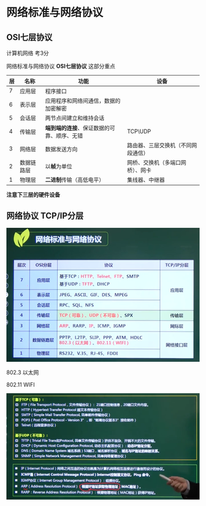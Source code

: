 # 网络标准与网络协议

##  OSI七层协议 

计算机网络  考3分

网络标准与网络协议 **OSI七层协议** 这部分重点

| 层   | 名称       | 功能                                         | 设备                               |
| ---- | ---------- | -------------------------------------------- | ---------------------------------- |
| 7    | 应用层     | 程序接口                                     |                                    |
| 6    | 表示层     | 应用程序和网络间通信，数据的加密解密         |                                    |
| 5    | 会话层     | 两节点间建立和维持会话                       |                                    |
| 4    | 传输层     | **端到端的连接**、保证数据的可靠、顺序、无错 | TCP\UDP                            |
| 3    | 网络层     | 数据发送方向                                 | 路由器、三层交换机（不同网段通信） |
| 2    | 数据链路层 | 以**帧**为单位                               | 网桥、交换机（多端口网桥）、网卡   |
| 1    | 物理层     | **二进制**传输（高低电平）                   | 集线器、中继器                     |

**注意下三层的硬件设备**



## 网络协议 TCP/IP分层

![image-20210225140120860](https://github.com/laughingfuzihao/Information-system-project-manager/blob/master/picture/image-20210225140120860.png)



802.3  以太网

802.11   WIFI















![image-20210225140708373](https://github.com/laughingfuzihao/Information-system-project-manager/blob/master/picture/image-20210225140708373.png)


































